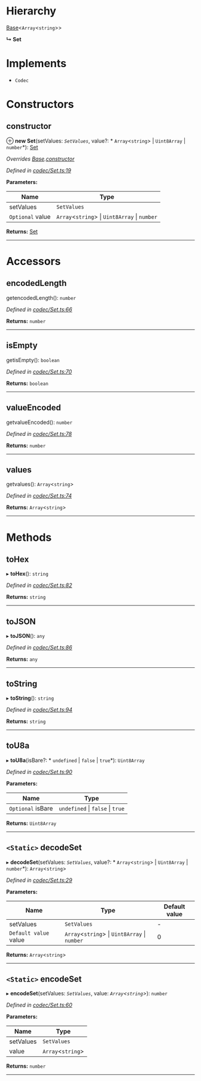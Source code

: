 

# Hierarchy

 [Base](_codec_base_.base.md)<`Array`<`string`>>

**↳ Set**

# Implements

* `Codec`

# Constructors

<a id="constructor"></a>

##  constructor

⊕ **new Set**(setValues: *`SetValues`*, value?: * `Array`<`string`> &#124; `Uint8Array` &#124; `number`*): [Set](_codec_set_.set.md)

*Overrides [Base](_codec_base_.base.md).[constructor](_codec_base_.base.md#constructor)*

*Defined in [codec/Set.ts:19](https://github.com/polkadot-js/api/blob/4805f9c/packages/types/src/codec/Set.ts#L19)*

**Parameters:**

| Name | Type |
| ------ | ------ |
| setValues | `SetValues` |
| `Optional` value |  `Array`<`string`> &#124; `Uint8Array` &#124; `number`|

**Returns:** [Set](_codec_set_.set.md)

___

# Accessors

<a id="encodedlength"></a>

##  encodedLength

getencodedLength(): `number`

*Defined in [codec/Set.ts:66](https://github.com/polkadot-js/api/blob/4805f9c/packages/types/src/codec/Set.ts#L66)*

**Returns:** `number`

___
<a id="isempty"></a>

##  isEmpty

getisEmpty(): `boolean`

*Defined in [codec/Set.ts:70](https://github.com/polkadot-js/api/blob/4805f9c/packages/types/src/codec/Set.ts#L70)*

**Returns:** `boolean`

___
<a id="valueencoded"></a>

##  valueEncoded

getvalueEncoded(): `number`

*Defined in [codec/Set.ts:78](https://github.com/polkadot-js/api/blob/4805f9c/packages/types/src/codec/Set.ts#L78)*

**Returns:** `number`

___
<a id="values"></a>

##  values

getvalues(): `Array`<`string`>

*Defined in [codec/Set.ts:74](https://github.com/polkadot-js/api/blob/4805f9c/packages/types/src/codec/Set.ts#L74)*

**Returns:** `Array`<`string`>

___

# Methods

<a id="tohex"></a>

##  toHex

▸ **toHex**(): `string`

*Defined in [codec/Set.ts:82](https://github.com/polkadot-js/api/blob/4805f9c/packages/types/src/codec/Set.ts#L82)*

**Returns:** `string`

___
<a id="tojson"></a>

##  toJSON

▸ **toJSON**(): `any`

*Defined in [codec/Set.ts:86](https://github.com/polkadot-js/api/blob/4805f9c/packages/types/src/codec/Set.ts#L86)*

**Returns:** `any`

___
<a id="tostring"></a>

##  toString

▸ **toString**(): `string`

*Defined in [codec/Set.ts:94](https://github.com/polkadot-js/api/blob/4805f9c/packages/types/src/codec/Set.ts#L94)*

**Returns:** `string`

___
<a id="tou8a"></a>

##  toU8a

▸ **toU8a**(isBare?: * `undefined` &#124; `false` &#124; `true`*): `Uint8Array`

*Defined in [codec/Set.ts:90](https://github.com/polkadot-js/api/blob/4805f9c/packages/types/src/codec/Set.ts#L90)*

**Parameters:**

| Name | Type |
| ------ | ------ |
| `Optional` isBare |  `undefined` &#124; `false` &#124; `true`|

**Returns:** `Uint8Array`

___
<a id="decodeset"></a>

## `<Static>` decodeSet

▸ **decodeSet**(setValues: *`SetValues`*, value?: * `Array`<`string`> &#124; `Uint8Array` &#124; `number`*): `Array`<`string`>

*Defined in [codec/Set.ts:29](https://github.com/polkadot-js/api/blob/4805f9c/packages/types/src/codec/Set.ts#L29)*

**Parameters:**

| Name | Type | Default value |
| ------ | ------ | ------ |
| setValues | `SetValues` | - |
| `Default value` value |  `Array`<`string`> &#124; `Uint8Array` &#124; `number`| 0 |

**Returns:** `Array`<`string`>

___
<a id="encodeset"></a>

## `<Static>` encodeSet

▸ **encodeSet**(setValues: *`SetValues`*, value: *`Array`<`string`>*): `number`

*Defined in [codec/Set.ts:60](https://github.com/polkadot-js/api/blob/4805f9c/packages/types/src/codec/Set.ts#L60)*

**Parameters:**

| Name | Type |
| ------ | ------ |
| setValues | `SetValues` |
| value | `Array`<`string`> |

**Returns:** `number`

___

